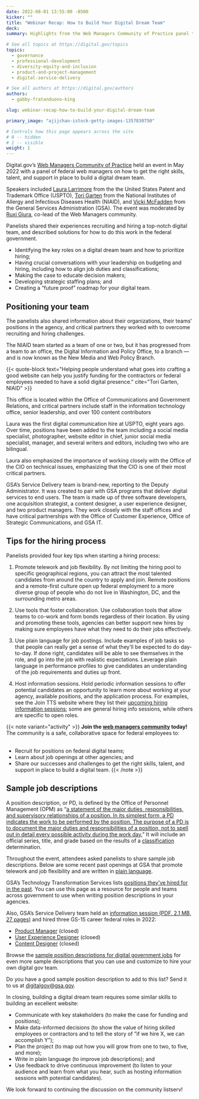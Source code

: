 ```yaml
---
date: 2022-08-01 13:55:00 -0500
kicker: ""
title: "Webinar Recap: How to Build Your Digital Dream Team"
deck:
summary: Highlights from the Web Managers Community of Practice panel that shared how to get the right team in place to create a trusted, seamless online experience for all your customers.

# See all topics at https://digital.gov/topics
topics:
  - governance
  - professional-development
  - diversity-equity-and-inclusion
  - product-and-project-management
  - digital-service-delivery

# See all authors at https://digital.gov/authors
authors:
  - gabby-fratanduono-king

slug: webinar-recap-how-to-build-your-digital-dream-team

primary_image: "ajijchan-istock-getty-images-1357830750"

# Controls how this page appears across the site
# 0 -- hidden
# 1 -- visible
weight: 1
---
```


Digital.gov’s [Web Managers Community of Practice](https://digital.gov/communities/web-content-managers/) held an event in May 2022 with a panel of federal web managers on how to get the right skills, talent, and support in place to build a digital dream team.

Speakers included [Laura Larrimore](https://digital.gov/authors/laura-larrimore/) from the the United States Patent and Trademark Office (USPTO), [Tori Garten](https://digital.gov/authors/tori-garten/) from the National Institutes of Allergy and Infectious Diseases Health (NIAID), and [Vicki McFadden](https://digital.gov/authors/victoria-mcfadden/) from the General Services Administration (GSA). The event was moderated by [Ruxi Giura](https://digital.gov/authors/ruxi-giura/), co-lead of the Web Managers community.

Panelists shared their experiences recruiting and hiring a top-notch digital team, and described solutions for how to do this work in the federal government.

- Identifying the key roles on a digital dream team and how to prioritize hiring;
- Having crucial conversations with your leadership on budgeting and hiring, including how to align job duties and classifications;
- Making the case to educate decision makers;
- Developing strategic staffing plans; and
- Creating a “future proof” roadmap for your digital team.

## Positioning your team

The panelists also shared information about their organizations, their teams’ positions in the agency, and critical partners they worked with to overcome recruiting and hiring challenges.

The NIAID team started as a team of one or two, but it has progressed from a team to an office, the Digital Information and Policy Office, to a branch — and is now known as the New Media and Web Policy Branch.

{{< quote-block text="Helping people understand what goes into crafting a good website can help you justify funding for the contractors or federal employees needed to have a solid digital presence." cite="Tori Garten, NIAID" >}}

This office is located within the Office of Communications and Government Relations, and critical partners include staff in the information technology office, senior leadership, and over 100 content contributors

Laura was the first digital communication hire at USPTO, eight years ago. Over time, positions have been added to the team including a social media specialist, photographer, website editor in chief, junior social media specialist, manager, and several writers and editors, including two who are bilingual.

Laura also emphasized the importance of working closely with the Office of the CIO on technical issues, emphasizing that the CIO is one of their most critical partners.

GSA’s Service Delivery team is brand-new, reporting to the Deputy Administrator. It was created to pair with GSA programs that deliver digital services to end users. The team is made up of three software developers, one acquisition strategist, a content designer, a user experience designer, and two product managers. They work closely with the staff offices and have critical partnerships with the Office of Customer Experience, Office of Strategic Communications, and GSA IT.

## Tips for the hiring process

Panelists provided four key tips when starting a hiring process:

1. Promote telework and job flexibility. By not limiting the hiring pool to specific geographical regions, you can attract the most talented candidates from around the country to apply and join. Remote positions and a remote-first culture open up federal employment to a more diverse group of people who do not live in Washington, DC, and the surrounding metro areas.

2. Use tools that foster collaboration. Use collaboration tools that allow teams to co-work and form bonds regardless of their location. By using and promoting these tools, agencies can better support new hires by making sure employees have what they need to do their jobs effectively.

3. Use plain language for job postings. Include examples of job tasks so that people can really get a sense of what they'll be expected to do day-to-day. If done right, candidates will be able to see themselves in the role, and go into the job with realistic expectations. Leverage plain language in performance profiles to give candidates an understanding of the job requirements and duties up front.

4. Host information sessions. Hold periodic information sessions to offer potential candidates an opportunity to learn more about working at your agency, available positions, and the application process. For examples, see the Join TTS website where they list their [upcoming hiring information sessions](https://join.tts.gsa.gov/); some are general hiring info sessions, while others are specific to open roles.

{{< note variant="activity" >}}
**Join the [web managers community](https://digital.gov/communities/web-content-managers/) today!** The community is a safe, collaborative space for federal employees to:<br /><br />

- Recruit for positions on federal digital teams;
- Learn about job openings at other agencies; and
- Share our successes and challenges to get the right skills, talent, and support in place to build a digital team.
  {{< /note >}}

## Sample job descriptions

A position description, or PD, is defined by the Office of Personnel Management (OPM) as “[a statement of the major duties, responsibilities, and supervisory relationships of a position. In its simplest form, a PD indicates the work to be performed by the position. The purpose of a PD is to document the major duties and responsibilities of a position, not to spell out in detail every possible activity during the work day.](https://www.opm.gov/faqs/QA.aspx?fid=d2dc8952-41ec-434a-ac7e-bcb6ee8206ba&pid=c9df01f3-8580-4f87-88a4-3e26125f1205)” It will include an official series, title, and grade based on the results of a [classification](https://www.opm.gov/services-for-agencies/classification-job-design/position-classification/) determination.

Throughout the event, attendees asked panelists to share sample job descriptions. Below are some recent past openings at GSA that promote telework and job flexibility and are written in [plain language](https://digital.gov/topics/plain-language/).

GSA’s Technology Transformation Services lists [positions they’ve hired for in the past](https://join.tts.gsa.gov/past-positions/). You can use this page as a resource for people and teams across government to use when writing position descriptions in your agencies.

Also, GSA’s Service Delivery team held an [information session (PDF, 2.1 MB, 27 pages)](https://github.com/GSA/service-delivery/blob/main/team/GSA_Service_Delivery_Info_Session.pdf) and hired three GS-15 career federal roles in 2022:

- [Product Manager](https://github.com/GSA/service-delivery/blob/main/team/Product_Manager.md) (closed)
- [User Experience Designer](https://github.com/GSA/service-delivery/blob/main/team/User_Experience_Designer.md) (closed)
- [Content Designer](https://github.com/GSA/service-delivery/blob/main/team/Content_Designer.md) (closed)

Browse the [sample position descriptions for digital government jobs](https://digital.gov/resources/sample-position-descriptions-for-digital-government-jobs/) for even more sample descriptions that you can use and customize to hire your own digital gov team.

Do you have a good sample position description to add to this list? Send it to us at [digitalgov@gsa.gov](about:blank).

In closing, building a digital dream team requires some similar skills to building an excellent website:

- Communicate with key stakeholders (to make the case for funding and positions);
- Make data-informed decisions (to show the value of hiring skilled employees or contractors and to tell the story of ”if we hire X, we can accomplish Y”);
- Plan the project (to map out how you will grow from one to two, to five, and more);
- Write in plain language (to improve job descriptions); and
- Use feedback to drive continuous improvement (to listen to your audience and learn from what you hear, such as hosting information sessions with potential candidates).

We look forward to continuing the discussion on the community listserv!
